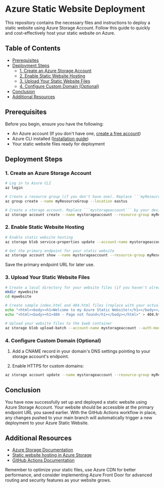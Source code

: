 # Azure Static Website Deployment

This repository contains the necessary files and instructions to deploy a static website using Azure Storage Account. Follow this guide to quickly and cost-effectively host your static website on Azure.

## Table of Contents

- [Prerequisites](#prerequisites)
- [Deployment Steps](#deployment-steps)
  - [1. Create an Azure Storage Account](#1-create-an-azure-storage-account)
  - [2. Enable Static Website Hosting](#2-enable-static-website-hosting)
  - [3. Upload Your Static Website Files](#3-upload-your-static-website-files)
  - [4. Configure Custom Domain (Optional)](#4-configure-custom-domain-optional)
- [Conclusion](#conclusion)
- [Additional Resources](#additional-resources)

## Prerequisites

Before you begin, ensure you have the following:

- An Azure account (If you don't have one, [create a free account](https://azure.microsoft.com/free/))
- Azure CLI installed ([Installation guide](https://docs.microsoft.com/en-us/cli/azure/install-azure-cli))
- Your static website files ready for deployment

## Deployment Steps

### 1. Create an Azure Storage Account

```bash
# Log in to Azure CLI
az login

# Create a resource group (if you don't have one). Replace ```myResourceGroup``` by your desired resource group name.
az group create --name myResourceGroup --location eastus

# Create a storage account. Replace ```mystorageaccount``` by your desired storage account name (must be globally unique accross all azure storage account names) and replace  ```myResourceGroup``` by your desired resource group name.
az storage account create --name mystorageaccount --resource-group myResourceGroup --location eastus --sku Standard_LRS --kind StorageV2
```

### 2. Enable Static Website Hosting

```bash
# Enable static website hosting
az storage blob service-properties update --account-name mystorageaccount --static-website --index-document index.html --404-document 404.html

# Get the primary endpoint for your static website
az storage account show --name mystorageaccount --resource-group myResourceGroup --query "primaryEndpoints.web" --output tsv
```

Save the primary endpoint URL for later use.

### 3. Upload Your Static Website Files

```bash
# Create a local directory for your website files (if you haven't already)
mkdir mywebsite
cd mywebsite

# Create sample index.html and 404.html files (replace with your actual website files)
echo "<html><body><h1>Welcome to my Azure Static Website!</h1></body></html>" > index.html
echo "<html><body><h1>404 - Page not found</h1></body></html>" > 404.html

# Upload your website files to the $web container
az storage blob upload-batch --account-name mystorageaccount --auth-mode key --destination '$web' --source .
```

### 4. Configure Custom Domain (Optional)

1. Add a CNAME record in your domain's DNS settings pointing to your storage account's endpoint.

2. Enable HTTPS for custom domains:

```bash
az storage account update --name mystorageaccount --resource-group myResourceGroup --custom-domain yourdomain.com --enable-https-traffic-only true
```

## Conclusion

You have now successfully set up and deployed a static website using Azure Storage Account. Your website should be accessible at the primary endpoint URL you saved earlier. With the GitHub Actions workflow in place, any changes pushed to your main branch will automatically trigger a new deployment to your Azure Static Website.

## Additional Resources

- [Azure Storage Documentation](https://docs.microsoft.com/en-us/azure/storage/)
- [Static website hosting in Azure Storage](https://docs.microsoft.com/en-us/azure/storage/blobs/storage-blob-static-website)
- [GitHub Actions Documentation](https://docs.github.com/en/actions)

Remember to optimize your static files, use Azure CDN for better performance, and consider implementing Azure Front Door for advanced routing and security features as your website grows.
